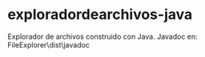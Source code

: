 # exploradordearchivos-java
Explorador de archivos construido con Java.
Javadoc en:
FileExplorer\dist\javadoc
